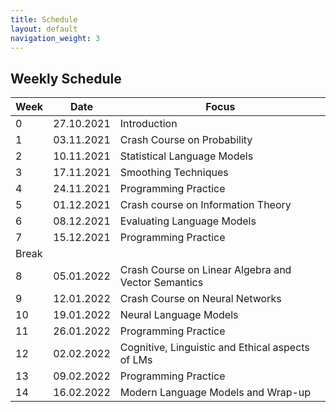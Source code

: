 ```yaml
---
title: Schedule
layout: default
navigation_weight: 3
---
```


## Weekly Schedule

|Week| Date | Focus    |
|----|----------|----------|
| 0 |27.10.2021 | Introduction |
| 1 |03.11.2021 | Crash Course on Probability |
| 2 |10.11.2021 | Statistical Language Models |
| 3 |17.11.2021 | Smoothing Techniques |
| 4 |24.11.2021 | Programming Practice  |
| 5 |01.12.2021 | Crash course on Information Theory |
| 6 |08.12.2021 | Evaluating Language Models |
| 7 |15.12.2021 | Programming Practice |
| Break |  |  |   
| 8 |05.01.2022 | Crash Course on Linear Algebra and Vector Semantics |  
| 9 |12.01.2022 | Crash Course on Neural Networks |  
| 10 |19.01.2022 | Neural Language Models |
| 11 |26.01.2022 | Programming Practice |  
| 12 |02.02.2022 | Cognitive, Linguistic and Ethical aspects of LMs |
| 13 |09.02.2022 | Programming Practice |
| 14 |16.02.2022 | Modern Language Models and Wrap-up |
